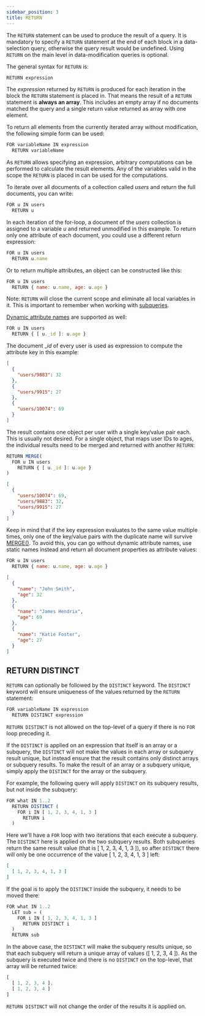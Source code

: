 ```yaml
---
sidebar_position: 3
title: RETURN
---
```


The `RETURN` statement can be used to produce the result of a query. It is mandatory to specify a `RETURN` statement at the end of each block in a data-selection query, otherwise the query result would be undefined. Using `RETURN` on the main level in data-modification queries is optional.

The general syntax for `RETURN` is:

```js
RETURN expression
```

The _expression_ returned by `RETURN` is produced for each iteration in the block the `RETURN` statement is placed in. That means the result of a `RETURN` statement is **always an array**. This includes an empty array if no documents matched the query and a single return value returned as array with one element.

To return all elements from the currently iterated array without modification, the following simple form can be used:

```js
FOR variableName IN expression
  RETURN variableName
```

As `RETURN` allows specifying an expression, arbitrary computations can be performed to calculate the result elements. Any of the variables valid in the scope the `RETURN` is placed in can be used for the computations.

To iterate over all documents of a collection called _users_ and return the full documents, you can write:

```js
FOR u IN users
  RETURN u
```

In each iteration of the for-loop, a document of the _users_ collection is assigned to a variable _u_ and returned unmodified in this example. To return only one attribute of each document, you could use a different return expression:

```js
FOR u IN users
  RETURN u.name
```

Or to return multiple attributes, an object can be constructed like this:

```js
FOR u IN users
  RETURN { name: u.name, age: u.age }
```

Note: `RETURN` will close the current scope and eliminate all local variables in it. This is important to remember when working with [subqueries](../examples/#subqueries).

[Dynamic attribute names](../data-types.md) are supported as well:

```js
FOR u IN users
  RETURN { [ u._id ]: u.age }
```

The document __id_ of every user is used as expression to compute the attribute key in this example:

```json
[
  {
    "users/9883": 32
  },
  {
    "users/9915": 27
  },
  {
    "users/10074": 69
  }
]
```

The result contains one object per user with a single key/value pair each. This is usually not desired. For a single object, that maps user IDs to ages, the individual results need to be merged and returned with another `RETURN`:

```js
RETURN MERGE(
  FOR u IN users
    RETURN { [ u._id ]: u.age }
)
```

```json
[
  {
    "users/10074": 69,
    "users/9883": 32,
    "users/9915": 27
  }
]
```

Keep in mind that if the key expression evaluates to the same value multiple times, only one of the key/value pairs with the duplicate name will survive [MERGE()](../functions/document.md#merge). To avoid this, you can go without dynamic attribute names, use static names instead and return all document properties as attribute values:

```js
FOR u IN users
  RETURN { name: u.name, age: u.age }
```

```json
[
  {
    "name": "John Smith",
    "age": 32
  },
  {
    "name": "James Hendrix",
    "age": 69
  },
  {
    "name": "Katie Foster",
    "age": 27
  }
]
```

RETURN DISTINCT
---------------

`RETURN` can optionally be followed by the `DISTINCT` keyword. The `DISTINCT` keyword will ensure uniqueness of the values returned by the `RETURN` statement:

```js
FOR variableName IN expression
  RETURN DISTINCT expression
```

`RETURN DISTINCT` is not allowed on the top-level of a query if there is no `FOR` loop preceding it.

If the `DISTINCT` is applied on an expression that itself is an array or a subquery, the `DISTINCT` will not make the values in each array or subquery result unique, but instead ensure that the result contains only distinct arrays or subquery results. To make the result of an array or a subquery unique, simply apply the `DISTINCT` for the array or the subquery.

For example, the following query will apply `DISTINCT` on its subquery results, but not inside the subquery:

```js
FOR what IN 1..2
  RETURN DISTINCT (
    FOR i IN [ 1, 2, 3, 4, 1, 3 ] 
      RETURN i
  )
```

Here we'll have a `FOR` loop with two iterations that each execute a subquery. The `DISTINCT` here is applied on the two subquery results. Both subqueries return the same result value (that is [ 1, 2, 3, 4, 1, 3 ]), so after `DISTINCT` there will only be one occurrence of the value [ 1, 2, 3, 4, 1, 3 ] left:

```json
[
  [ 1, 2, 3, 4, 1, 3 ]
]
```

If the goal is to apply the `DISTINCT` inside the subquery, it needs to be moved there:

```js
FOR what IN 1..2
  LET sub = (
    FOR i IN [ 1, 2, 3, 4, 1, 3 ] 
      RETURN DISTINCT i
  ) 
  RETURN sub
```

In the above case, the `DISTINCT` will make the subquery results unique, so that each subquery will return a unique array of values ([ 1, 2, 3, 4 ]). As the subquery is executed twice and there is no `DISTINCT` on the top-level, that array will be returned twice:

```js
[
  [ 1, 2, 3, 4 ],
  [ 1, 2, 3, 4 ]
]
```

`RETURN DISTINCT` will not change the order of the results it is applied on.
